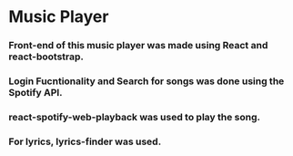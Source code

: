 # Music Player

### Front-end of this music player was made using React and react-bootstrap.
### Login Fucntionality and Search for songs was done using the Spotify API.
### react-spotify-web-playback was used to play the song.
### For lyrics, lyrics-finder was used.